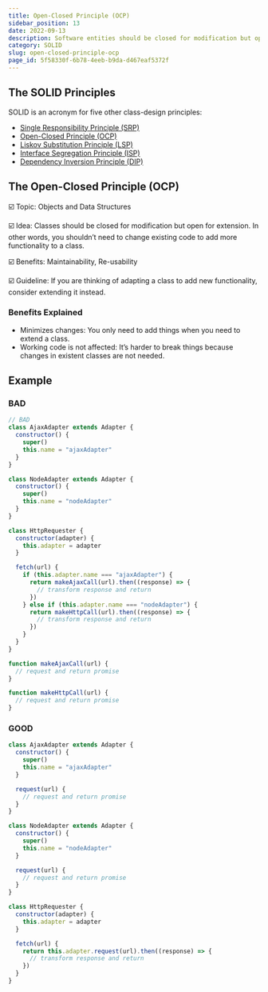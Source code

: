 ```yaml
---
title: Open-Closed Principle (OCP)
sidebar_position: 13
date: 2022-09-13
description: Software entities should be closed for modification but open for extension. In other words, you shouldn’t need to change existing code to add more functionality to a class. This is one of the SOLID principles.
category: SOLID
slug: open-closed-principle-ocp
page_id: 5f58330f-6b78-4eeb-b9da-d467eaf5372f
---
```


## The SOLID Principles

SOLID is an acronym for five other class-design principles:

- [Single Responsibility Principle (SRP)](single-responsibility-principle-srp)
- [Open-Closed Principle (OCP)](open-closed-principle-ocp)
- [Liskov Substitution Principle (LSP)](liskov-substitution-principle-lsp)
- [Interface Segregation Principle (ISP)](interface-segregation-principle-isp)
- [Dependency Inversion Principle (DIP)](dependency-inversion-principle-dip)

## The Open-Closed Principle (OCP)

☑️ Topic: Objects and Data Structures

☑️ Idea: Classes should be closed for modification but open for extension. In other words, you shouldn’t need to change existing code to add more functionality to a class.

☑️ Benefits: Maintainability, Re-usability

☑️ Guideline: If you are thinking of adapting a class to add new functionality, consider extending it instead.

### Benefits Explained

- Minimizes changes: You only need to add things when you need to extend a class.
- Working code is not affected: It’s harder to break things because changes in existent classes are not needed.

## Example

### BAD

```javascript
// BAD
class AjaxAdapter extends Adapter {
  constructor() {
    super()
    this.name = "ajaxAdapter"
  }
}

class NodeAdapter extends Adapter {
  constructor() {
    super()
    this.name = "nodeAdapter"
  }
}

class HttpRequester {
  constructor(adapter) {
    this.adapter = adapter
  }

  fetch(url) {
    if (this.adapter.name === "ajaxAdapter") {
      return makeAjaxCall(url).then((response) => {
        // transform response and return
      })
    } else if (this.adapter.name === "nodeAdapter") {
      return makeHttpCall(url).then((response) => {
        // transform response and return
      })
    }
  }
}

function makeAjaxCall(url) {
  // request and return promise
}

function makeHttpCall(url) {
  // request and return promise
}
```

### GOOD

```javascript
class AjaxAdapter extends Adapter {
  constructor() {
    super()
    this.name = "ajaxAdapter"
  }

  request(url) {
    // request and return promise
  }
}

class NodeAdapter extends Adapter {
  constructor() {
    super()
    this.name = "nodeAdapter"
  }

  request(url) {
    // request and return promise
  }
}

class HttpRequester {
  constructor(adapter) {
    this.adapter = adapter
  }

  fetch(url) {
    return this.adapter.request(url).then((response) => {
      // transform response and return
    })
  }
}
```
